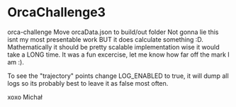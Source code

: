 ﻿# OrcaChallenge3
orca-challenge
Move orcaData.json to build/out folder
Not gonna lie this isnt my most presentable work BUT it does calculate something :D.
Mathematically it should be pretty scalable implementation wise it would take a LONG time.
It was a fun excercise, let me know how far off the mark I am :).

To see the "trajectory" points change LOG_ENABLED to true, it will dump all logs so its probably best to leave it as false most often.

xoxo
Michał